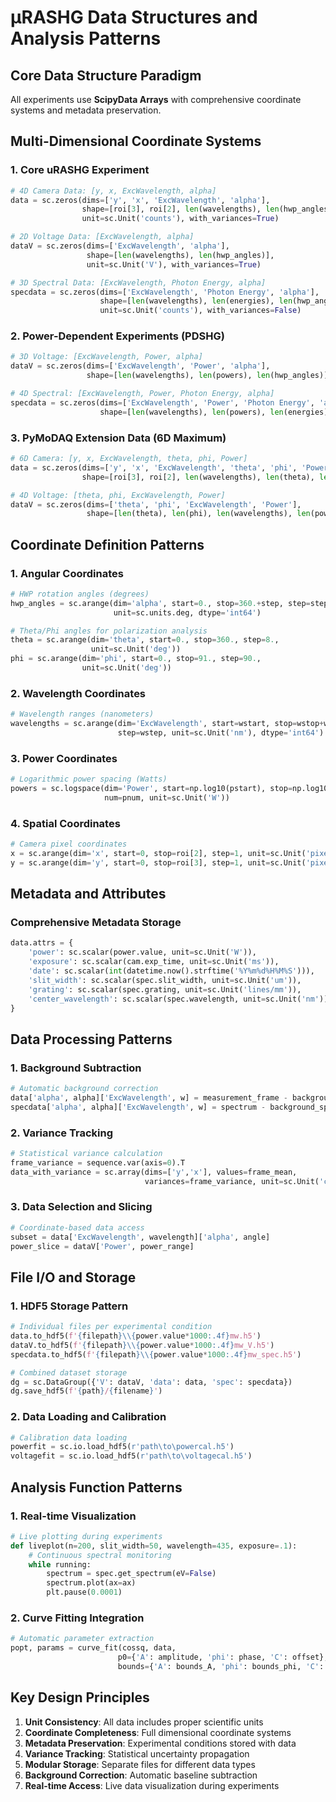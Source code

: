 # μRASHG Data Structures and Analysis Patterns

## Core Data Structure Paradigm
All experiments use **ScipyData Arrays** with comprehensive coordinate systems and metadata preservation.

## Multi-Dimensional Coordinate Systems

### 1. Core uRASHG Experiment
```python
# 4D Camera Data: [y, x, ExcWavelength, alpha]
data = sc.zeros(dims=['y', 'x', 'ExcWavelength', 'alpha'],
                shape=[roi[3], roi[2], len(wavelengths), len(hwp_angles)],
                unit=sc.Unit('counts'), with_variances=True)

# 2D Voltage Data: [ExcWavelength, alpha] 
dataV = sc.zeros(dims=['ExcWavelength', 'alpha'],
                 shape=[len(wavelengths), len(hwp_angles)],
                 unit=sc.Unit('V'), with_variances=True)

# 3D Spectral Data: [ExcWavelength, Photon Energy, alpha]
specdata = sc.zeros(dims=['ExcWavelength', 'Photon Energy', 'alpha'],
                    shape=[len(wavelengths), len(energies), len(hwp_angles)],
                    unit=sc.Unit('counts'), with_variances=False)
```

### 2. Power-Dependent Experiments (PDSHG)
```python
# 3D Voltage: [ExcWavelength, Power, alpha]
dataV = sc.zeros(dims=['ExcWavelength', 'Power', 'alpha'],
                 shape=[len(wavelengths), len(powers), len(hwp_angles)])

# 4D Spectral: [ExcWavelength, Power, Photon Energy, alpha]  
specdata = sc.zeros(dims=['ExcWavelength', 'Power', 'Photon Energy', 'alpha'],
                    shape=[len(wavelengths), len(powers), len(energies), len(hwp_angles)])
```

### 3. PyMoDAQ Extension Data (6D Maximum)
```python
# 6D Camera: [y, x, ExcWavelength, theta, phi, Power]
data = sc.zeros(dims=['y', 'x', 'ExcWavelength', 'theta', 'phi', 'Power'],
                shape=[roi[3], roi[2], len(wavelengths), len(theta), len(phi), len(powers)])

# 4D Voltage: [theta, phi, ExcWavelength, Power]
dataV = sc.zeros(dims=['theta', 'phi', 'ExcWavelength', 'Power'],
                 shape=[len(theta), len(phi), len(wavelengths), len(powers)])
```

## Coordinate Definition Patterns

### 1. Angular Coordinates
```python
# HWP rotation angles (degrees)
hwp_angles = sc.arange(dim='alpha', start=0., stop=360.+step, step=step, 
                       unit=sc.units.deg, dtype='int64')

# Theta/Phi angles for polarization analysis
theta = sc.arange(dim='theta', start=0., stop=360., step=8.,
                  unit=sc.Unit('deg'))
phi = sc.arange(dim='phi', start=0., stop=91., step=90.,
                unit=sc.Unit('deg'))
```

### 2. Wavelength Coordinates
```python
# Wavelength ranges (nanometers)
wavelengths = sc.arange(dim='ExcWavelength', start=wstart, stop=wstop+wstep,
                        step=wstep, unit=sc.Unit('nm'), dtype='int64')
```

### 3. Power Coordinates
```python
# Logarithmic power spacing (Watts)
powers = sc.logspace(dim='Power', start=np.log10(pstart), stop=np.log10(pstop),
                     num=pnum, unit=sc.Unit('W'))
```

### 4. Spatial Coordinates
```python
# Camera pixel coordinates
x = sc.arange(dim='x', start=0, stop=roi[2], step=1, unit=sc.Unit('pixel'))
y = sc.arange(dim='y', start=0, stop=roi[3], step=1, unit=sc.Unit('pixel'))
```

## Metadata and Attributes

### Comprehensive Metadata Storage
```python
data.attrs = {
    'power': sc.scalar(power.value, unit=sc.Unit('W')),
    'exposure': sc.scalar(cam.exp_time, unit=sc.Unit('ms')),
    'date': sc.scalar(int(datetime.now().strftime('%Y%m%d%H%M%S'))),
    'slit_width': sc.scalar(spec.slit_width, unit=sc.Unit('um')),
    'grating': sc.scalar(spec.grating, unit=sc.Unit('lines/mm')),
    'center_wavelength': sc.scalar(spec.wavelength, unit=sc.Unit('nm'))
}
```

## Data Processing Patterns

### 1. Background Subtraction
```python
# Automatic background correction
data['alpha', alpha]['ExcWavelength', w] = measurement_frame - background_frame
specdata['alpha', alpha]['ExcWavelength', w] = spectrum - background_spectrum
```

### 2. Variance Tracking
```python
# Statistical variance calculation
frame_variance = sequence.var(axis=0).T
data_with_variance = sc.array(dims=['y','x'], values=frame_mean, 
                              variances=frame_variance, unit=sc.Unit('counts'))
```

### 3. Data Selection and Slicing
```python
# Coordinate-based data access
subset = data['ExcWavelength', wavelength]['alpha', angle]
power_slice = dataV['Power', power_range]
```

## File I/O and Storage

### 1. HDF5 Storage Pattern
```python
# Individual files per experimental condition
data.to_hdf5(f'{filepath}\\{power.value*1000:.4f}mw.h5')
dataV.to_hdf5(f'{filepath}\\{power.value*1000:.4f}mw_V.h5')
specdata.to_hdf5(f'{filepath}\\{power.value*1000:.4f}mw_spec.h5')

# Combined dataset storage
dg = sc.DataGroup({'V': dataV, 'data': data, 'spec': specdata})
dg.save_hdf5(f'{path}/{filename}')
```

### 2. Data Loading and Calibration
```python
# Calibration data loading
powerfit = sc.io.load_hdf5(r'path\to\powercal.h5')
voltagefit = sc.io.load_hdf5(r'path\to\voltagecal.h5')
```

## Analysis Function Patterns

### 1. Real-time Visualization
```python
# Live plotting during experiments
def liveplot(n=200, slit_width=50, wavelength=435, exposure=.1):
    # Continuous spectral monitoring
    while running:
        spectrum = spec.get_spectrum(eV=False)
        spectrum.plot(ax=ax)
        plt.pause(0.0001)
```

### 2. Curve Fitting Integration
```python
# Automatic parameter extraction
popt, params = curve_fit(cossq, data,
                        p0={'A': amplitude, 'phi': phase, 'C': offset},
                        bounds={'A': bounds_A, 'phi': bounds_phi, 'C': bounds_C})
```

## Key Design Principles
1. **Unit Consistency**: All data includes proper scientific units
2. **Coordinate Completeness**: Full dimensional coordinate systems
3. **Metadata Preservation**: Experimental conditions stored with data
4. **Variance Tracking**: Statistical uncertainty propagation
5. **Modular Storage**: Separate files for different data types
6. **Background Correction**: Automatic baseline subtraction
7. **Real-time Access**: Live data visualization during experiments